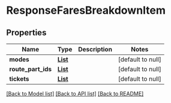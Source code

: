 # ResponseFaresBreakdownItem
## Properties

Name | Type | Description | Notes
------------ | ------------- | ------------- | -------------
**modes** | [**List**](ResponseTransportationMode.md) |  | [default to null]
**route\_part\_ids** | [**List**](integer.md) |  | [default to null]
**tickets** | [**List**](ResponseFareTicket.md) |  | [default to null]

[[Back to Model list]](../README.md#documentation-for-models) [[Back to API list]](../README.md#documentation-for-api-endpoints) [[Back to README]](../README.md)


